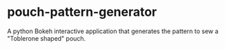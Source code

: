 # pouch-pattern-generator

A python Bokeh interactive application that generates the pattern to sew a "Toblerone shaped" pouch. 
